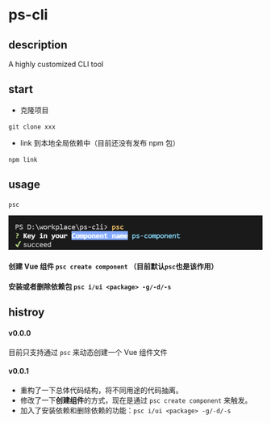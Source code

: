 # ps-cli

## description

A highly customized CLI tool

## start

- 克隆项目

`git clone xxx`

- link 到本地全局依赖中（目前还没有发布 npm 包）

`npm link`

## usage

`psc`

![](./psc-example.png)

#### 创建 Vue 组件 `psc create component` （目前默认`psc`也是该作用）

#### 安装或者删除依赖包 `psc i/ui <package> -g/-d/-s`

## histroy

#### v0.0.0

目前只支持通过 `psc` 来动态创建一个 Vue 组件文件

#### v0.0.1

- 重构了一下总体代码结构，将不同用途的代码抽离。
- 修改了一下**创建组件**的方式，现在是通过 `psc create component` 来触发。
- 加入了安装依赖和删除依赖的功能：`psc i/ui <package> -g/-d/-s`

<!-- #### 3.17

可以创建文件夹但文件夹里面的文件创建失败 -->
